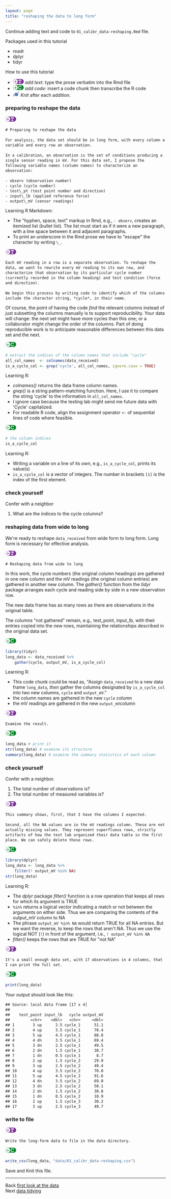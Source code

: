 ```yaml
---
layout: page
title: "reshaping the data to long form"
---
```






Continue adding text and code to `01_calibr_data-reshaping.Rmd` file. 

Packages used in this tutorial 

- readr
- dplyr 
- tidyr 

How to use this tutorial 

- ![](../resources/images/text-icon.png)<!-- --> *add text*: type the prose verbatim into the Rmd file 
- ![](../resources/images/code-icon.png)<!-- --> *add code*: insert a code chunk then transcribe the R code 
- ![](../resources/images/knit-icon.png)<!-- --> *Knit* after each addition. 

### preparing to reshape the data



![](../resources/images/text-icon.png)<!-- --> 

    # Preparing to reshape the data

    For analysis, the data set should be in long form, with every column a variable and every row an observation. 

    In a calibration, an observation is the set of conditions producing a single sensor reading in mV. For this data set, I propose the following variable names (column names) to characterize an observation:

    - observ (observation number)
    - cycle (cycle number)
    - test\_pt (test point number and direction)
    - input\_lb (applied reference force)
    - output\_mV (sensor readings)

Learning R Markdown:

- The "hyphen, space, text" markup in Rmd, e.g., `- observ`, creates an itemized list (bullet list). The list must start as if it were a new paragraph, with a line space between it and adjacent paragraphs.  
- To print an underscore in the Rmd prose we have to "escape" the character by writing `\_`. 

![](../resources/images/text-icon.png)<!-- --> 

    Each mV reading in a row is a separate observation. To reshape the data, we want to rewrite every mV reading to its own row, and characterize that observation by its particular cycle number (currently recorded in the column heading) and test condition (force and direction). 

    We begin this process by writing code to identify which of the columns include the character string, *cycle*, in their name. 

Of course, the point of having the code *find* the relevant columns instead of just subsetting the columns manually is to support reproducibility. Your data will change: the next set might have more cycles than this one; or a collaborator might change the order of the columns. Part of doing reproducible work is to anticipate reasonable differences between this data set and the next. 

![](../resources/images/code-icon.png)<!-- --> 


```r
# extract the indices of the column names that include "cycle"
all_col_names  <- colnames(data_received)
is_a_cycle_col <- grep('cycle', all_col_names, ignore.case = TRUE)
```

Learning R: 

- *colnames()* returns the data frame column names.
- *grep()* is a string pattern-matching function. Here, I use it to compare the string 'cycle' to the information in  `all_col_names`.
- I ignore case because the testing lab might send me future data with 'Cycle' capitalized. 
- For readable R code, align the assignment operator `<-` of sequential lines of code where feasible.

![](../resources/images/code-icon.png)<!-- --> 


```r
# the column indices
is_a_cycle_col
```

Learning R:

- Writing a variable on a line of its own, e.g., `is_a_cycle_col`, prints its value(s)
- `is_a_cycle_col` is a vector of integers. The number in brackets `[1]` is the index of the first element. 

### check yourself

Confer with a neighbor

1. What are the indices to the cycle columns? 

### reshaping data from wide to long

We're ready to reshape  `data_received` from wide form to long form. Long form is necessary for effective analysis. 

![](../resources/images/text-icon.png)<!-- -->

    # Reshaping data from wide to long

In this work, the cycle numbers (the original column headings) are  gathered in one new column and the mV readings (the original column  entries) are gathered in another new column. The *gather()* function from the *tidyr* package arranges each cycle and reading side by side in a new observation row. 

The new data frame has as many rows as there are observations in the original table. 

The columns "not gathered" remain, e.g., test_point, input_lb, with their entries copied into the new rows, maintaining the relationships described in the original data set.

![](../resources/images/code-icon.png)<!-- -->


```r
library(tidyr)
long_data <- data_received %>%
	gather(cycle, output_mV, is_a_cycle_col) 
```

Learning R:

- This code chunk could be read as, "Assign  `data_received` to a new data frame `long_data`, *then* gather the columns designated by `is_a_cycle_col` into two new columns, `cycle` and `output_mV`."
- the column names are gathered in the new `cycle` column 
- the mV readings are gathered in the new `output_mV`column

![](../resources/images/text-icon.png)<!-- -->

    Examine the result. 

![](../resources/images/code-icon.png)<!-- -->


```r
long_data # print it
str(long_data) # examine its structure
summary(long_data) # examine the summary statistics of each column
```

### check yourself

Confer with a neighbor.

1. The total number of observations is?
2. The total number of measured variables is? 

![](../resources/images/text-icon.png)<!-- -->

    This summary shows, first, that I have the columns I expected. 

    Second, all the NA values are in the mV readings column. These are not actually missing values. They represent superfluous rows, strictly artifacts of how the test lab organized their data table in the first place. We can safely delete these rows. 

![](../resources/images/code-icon.png)<!-- -->


```r
library(dplyr)
long_data <- long_data %>%
	filter(! output_mV %in% NA)
str(long_data)
```

Learning R:
 
- The *dplyr* package *filter()* function is a row operation that keeps all rows for which its argument is TRUE 
- `%in%` returns a logical vector indicating a match or not between the arguments on either side. Thus we are comparing the contents of the output\_mV column to NA
- The phrase `output_mV %in% NA` would return TRUE for all NA entries. But we want the reverse, to keep the rows that aren't NA. Thus we use the logical NOT (`!`) in front of the argument, i.e.,  `! output_mV %in% NA`
- *filter()* keeps the rows that are TRUE for "not NA" 

![](../resources/images/text-icon.png)<!-- -->

    It's a small enough data set, with 17 observations in 4 columns, that I can print the full set. 

![](../resources/images/code-icon.png)<!-- -->


```r
print(long_data)
```

Your output should look like this:


```
## Source: local data frame [17 x 4]
## 
##    test_point input_lb   cycle output_mV
##         <chr>    <dbl>   <chr>     <dbl>
## 1        3 up      2.5 cycle_1      51.1
## 2        4 up      3.5 cycle_1      70.4
## 3        5 up      4.5 cycle_1      88.8
## 4        4 dn      3.5 cycle_1      69.4
## 5        3 dn      2.5 cycle_1      49.5
## 6        2 dn      1.5 cycle_1      30.7
## 7        1 dn      0.5 cycle_1       8.7
## 8        2 up      1.5 cycle_2      29.9
## 9        3 up      2.5 cycle_2      49.4
## 10       4 up      3.5 cycle_2      70.0
## 11       5 up      4.5 cycle_2      91.6
## 12       4 dn      3.5 cycle_2      69.0
## 13       3 dn      2.5 cycle_2      50.1
## 14       2 dn      1.5 cycle_2      30.8
## 15       1 dn      0.5 cycle_2      10.9
## 16       2 up      1.5 cycle_3      30.2
## 17       3 up      2.5 cycle_3      49.7
```

### write to file 

![](../resources/images/text-icon.png)<!-- -->

    Write the long-form data to file in the data directory.

![](../resources/images/code-icon.png)<!-- -->


```r
write_csv(long_data, "data/01_calibr_data-reshaping.csv")
```


Save and Knit this file. 


---
Back [first look at the data](007_first-look-at-data.html)<br>
Next [data tidying](009_data-tidying.html)

